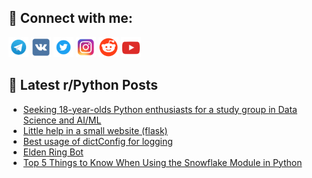 ## 🔎 Connect with me:
[<img src="https://github.com/bullbesh/bullbesh/blob/main/images/Telegram.png" width="32" height="32" />](https://t.me/bullbesh)
[<img src="https://github.com/bullbesh/bullbesh/blob/main/images/VK.png" width="32" height="32" />](https://vk.com/bullbesh)
[<img src="https://github.com/bullbesh/bullbesh/blob/main/images/Twitter.png" width="32" height="32" />](https://twitter.com/bullbesh1)
[<img src="https://github.com/bullbesh/bullbesh/blob/main/images/Instagram.png" width="32" height="32" />](https://www.instagram.com/bullbesh)
[<img src="https://github.com/bullbesh/bullbesh/blob/main/images/Reddit.png" width="32" height="32" />](https://www.reddit.com/user/bullbesh)
[<img src="https://github.com/bullbesh/bullbesh/blob/main/images/YouTube.png" width="32" height="32" />](https://www.youtube.com/channel/UCtfjRs6uzgq5mfm8S06WTcg)

## 📕 Latest r/Python Posts
<!-- BLOG-POST-LIST:START -->
- [Seeking 18-year-olds Python enthusiasts for a study group in Data Science and AI/ML](https://www.reddit.com/r/Python/comments/144gk5c/seeking_18yearolds_python_enthusiasts_for_a_study/)
- [Little help in a small website &lpar;flask&rpar;](https://www.reddit.com/r/Python/comments/144fwfl/little_help_in_a_small_website_flask/)
- [Best usage of dictConfig for logging](https://www.reddit.com/r/Python/comments/144fnkj/best_usage_of_dictconfig_for_logging/)
- [Elden Ring Bot](https://www.reddit.com/r/Python/comments/144fkzq/elden_ring_bot/)
- [Top 5 Things to Know When Using the Snowflake Module in Python](https://www.reddit.com/r/Python/comments/144faq7/top_5_things_to_know_when_using_the_snowflake/)
<!-- BLOG-POST-LIST:END -->
